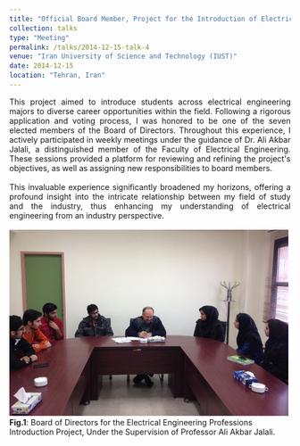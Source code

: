 ```yaml
---
title: "Official Board Member, Project for the Introduction of Electrical Engineering Careers"
collection: talks
type: "Meeting"
permalink: /talks/2014-12-15-talk-4
venue: "Iran University of Science and Technology (IUST)"
date: 2014-12-15
location: "Tehran, Iran"
---
```



<div style='text-align: justify;'>
This project aimed to introduce students across electrical engineering majors to diverse career opportunities within the field. Following a rigorous application and voting process, I was honored to be one of the seven elected members of the Board of Directors. Throughout this experience, I actively participated in weekly meetings under the guidance of Dr. Ali Akbar Jalali, a distinguished member of the Faculty of Electrical Engineering. These sessions provided a platform for reviewing and refining the project's objectives, as well as assigning new responsibilities to board members.
 <br>
  <br>
This invaluable experience significantly broadened my horizons, offering a profound insight into the intricate relationship between my field of study and the industry, thus enhancing my understanding of electrical engineering from an industry perspective.
</div>

 <br>

<div class="image-container">
  <img src='/images/271.jpg' alt="Image 6" width="500" class="centered-image"> <!-- Adjust the width as needed -->
  <figcaption><span class="fig-caption"><strong>Fig.1</strong></span>: Board of Directors for the Electrical Engineering Professions Introduction Project, Under the Supervision of Professor Ali Akbar Jalali.</figcaption>
 <br>
</div>

